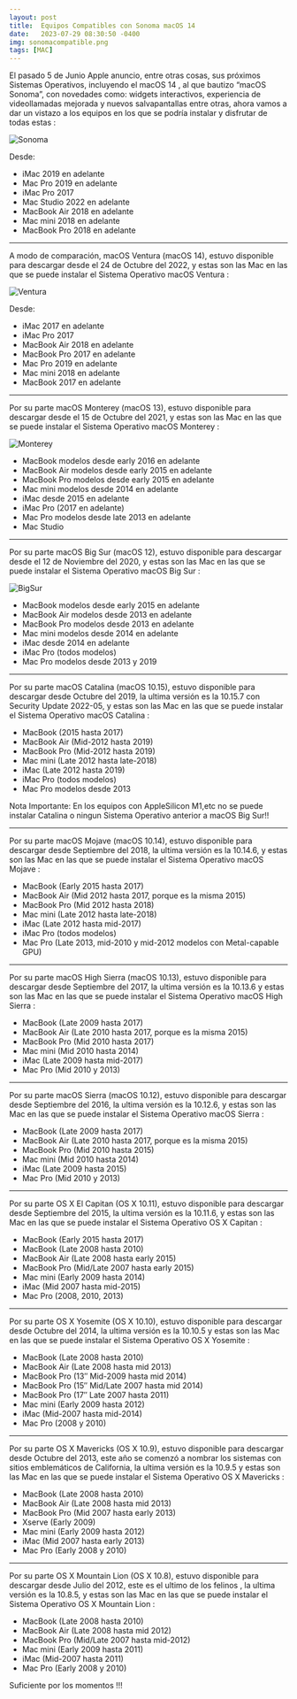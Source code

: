 ```yaml
---
layout: post
title:  Equipos Compatibles con Sonoma macOS 14
date:   2023-07-29 08:30:50 -0400
img: sonomacompatible.png
tags: [MAC]
---
```

El pasado 5 de Junio Apple anuncio, entre otras cosas, sus próximos Sistemas Operativos, incluyendo el macOS 14 , al que bautizo “macOS Sonoma”,  con novedades como: widgets interactivos, experiencia de videollamadas mejorada y nuevos salvapantallas entre otras, ahora vamos a dar un vistazo a los equipos en los que se podría instalar y disfrutar de todas estas : 

![Sonoma]({{site.baseurl}}/images/sonomacompatible/SonomaCompatibleChart.png)

Desde:
* iMac 2019 en adelante
* Mac Pro 2019 en adelante
* iMac Pro 2017
* Mac Studio 2022 en adelante
* MacBook Air 2018 en adelante
* Mac mini 2018 en adelante
* MacBook Pro 2018 en adelante

***

A modo de comparación, macOS Ventura (macOS 14), estuvo disponible para descargar desde el 24 de Octubre del 2022, y estas son las Mac en las que se puede instalar el Sistema Operativo macOS Ventura :

![Ventura]({{site.baseurl}}/images/sonomacompatible/venturaLogo.png)

Desde:
* iMac 2017 en adelante
* iMac Pro 2017
* MacBook Air 2018 en adelante
* MacBook Pro 2017 en adelante
* Mac Pro 2019 en adelante
* Mac mini 2018 en adelante
* MacBook 2017 en adelante

***

Por su parte macOS Monterey (macOS 13), estuvo disponible para descargar desde el 15 de Octubre del 2021, y estas son las Mac en las que se puede instalar el Sistema Operativo macOS Monterey :

![Monterey]({{site.baseurl}}/images/sonomacompatible/Monterey.jpg)

* MacBook modelos desde early 2016 en adelante 
* MacBook Air modelos desde early 2015 en adelante 
* MacBook Pro modelos desde early 2015 en adelante 
* Mac mini modelos desde 2014 en adelante 
* iMac desde 2015 en adelante 
* iMac Pro (2017 en adelante) 
* Mac Pro modelos desde late 2013 en adelante 
* Mac Studio 

***

Por su parte macOS Big Sur (macOS 12), estuvo disponible para descargar desde el 12 de Noviembre del 2020, y estas son las Mac en las que se puede instalar el Sistema Operativo macOS Big Sur :

![BigSur]({{site.baseurl}}/images/sonomacompatible/mac-os-big-sur.jpg)

* MacBook modelos desde early 2015 en adelante
* MacBook Air modelos desde 2013 en adelante
* MacBook Pro modelos desde 2013 en adelante
* Mac mini modelos desde 2014 en adelante
* iMac desde 2014 en adelante
* iMac Pro (todos modelos) 
* Mac Pro modelos desde 2013 y 2019 

***

Por su parte macOS Catalina (macOS 10.15), estuvo disponible para descargar desde Octubre del 2019, la ultima versión es la 10.15.7 con Security Update 2022-05, y estas son las Mac en las que se puede instalar el Sistema Operativo macOS Catalina :

* MacBook (2015 hasta 2017) 
* MacBook Air (Mid-2012 hasta 2019) 
* MacBook Pro (Mid-2012 hasta 2019) 
* Mac mini (Late 2012 hasta late-2018) 
* iMac (Late 2012 hasta 2019) 
* iMac Pro (todos modelos) 
* Mac Pro modelos desde 2013 

Nota Importante: En los equipos con AppleSilicon M1,etc no se puede instalar Catalina o ningun Sistema Operativo anterior a macOS Big Sur!!

***

Por su parte macOS Mojave (macOS 10.14), estuvo disponible para descargar desde Septiembre del 2018, la ultima versión es la 10.14.6, y estas son las Mac en las que se puede instalar el Sistema Operativo macOS Mojave :

* MacBook (Early 2015 hasta 2017) 
* MacBook Air (Mid 2012 hasta 2017, porque es la misma 2015) 
* MacBook Pro (Mid 2012 hasta 2018) 
* Mac mini (Late 2012 hasta late-2018) 
* iMac (Late 2012 hasta mid-2017) 
* iMac Pro (todos modelos) 
* Mac Pro (Late 2013,  mid-2010 y mid-2012 modelos con Metal-capable GPU) 

***

Por su parte macOS High Sierra (macOS 10.13), estuvo disponible para descargar desde Septiembre del 2017, la ultima versión es la 10.13.6 y estas son las Mac en las que se puede instalar el Sistema Operativo macOS High Sierra :

* MacBook (Late 2009 hasta 2017) 
* MacBook Air (Late 2010 hasta 2017, porque es la misma 2015) 
* MacBook Pro (Mid 2010 hasta 2017) 
* Mac mini (Mid 2010 hasta 2014) 
* iMac (Late 2009 hasta mid-2017) 
* Mac Pro (Mid 2010 y 2013) 

***

Por su parte macOS Sierra (macOS 10.12), estuvo disponible para descargar desde Septiembre del 2016, la ultima versión es la 10.12.6, y estas son las Mac en las que se puede instalar el Sistema Operativo macOS Sierra :

* MacBook (Late 2009 hasta 2017) 
* MacBook Air (Late 2010 hasta 2017, porque es la misma 2015) 
* MacBook Pro (Mid 2010 hasta 2015) 
* Mac mini (Mid 2010 hasta 2014) 
* iMac (Late 2009 hasta 2015) 
* Mac Pro (Mid 2010 y 2013) 

***

Por su parte OS X El Capitan (OS X 10.11), estuvo disponible para descargar desde Septiembre del 2015, la ultima versión es la 10.11.6, y estas son las Mac en las que se puede instalar el Sistema Operativo OS X Capitan :

* MacBook (Early 2015 hasta 2017) 
* MacBook (Late 2008 hasta 2010) 
* MacBook Air (Late 2008 hasta early 2015) 
* MacBook Pro (Mid/Late 2007 hasta early 2015) 
* Mac mini (Early 2009 hasta 2014) 
* iMac (Mid 2007 hasta mid-2015) 
* Mac Pro (2008, 2010, 2013) 

***

Por su parte OS X Yosemite (OS X 10.10), estuvo disponible para descargar desde Octubre del 2014, la ultima versión es la 10.10.5 y estas son las Mac en las que se puede instalar el Sistema Operativo OS X Yosemite :

* MacBook (Late 2008 hasta 2010) 
* MacBook Air (Late 2008 hasta mid 2013) 
* MacBook Pro (13″ Mid-2009 hasta mid 2014) 
* MacBook Pro (15″ Mid/Late 2007 hasta mid 2014) 
* MacBook Pro (17″ Late 2007 hasta 2011) 
* Mac mini (Early 2009 hasta 2012) 
* iMac (Mid-2007 hasta mid-2014) 
* Mac Pro (2008 y 2010) 

***

Por su parte OS X Mavericks (OS X 10.9), estuvo disponible para descargar desde Octubre del 2013, este año se comenzó a nombrar los sistemas con sitios emblemáticos de California, la ultima versión es la 10.9.5 y estas son las Mac en las que se puede instalar el Sistema Operativo OS X Mavericks :

* MacBook (Late 2008 hasta 2010) 
* MacBook Air (Late 2008 hasta mid 2013) 
* MacBook Pro (Mid 2007 hasta early 2013) 
* Xserve (Early 2009) 
* Mac mini (Early 2009 hasta 2012) 
* iMac (Mid 2007 hasta early 2013) 
* Mac Pro (Early 2008 y 2010) 

***

Por su parte OS X Mountain Lion (OS X 10.8), estuvo disponible para descargar desde Julio del 2012, este es el ultimo de los felinos , la ultima versión es la 10.8.5, y estas son las Mac en las que se puede instalar el Sistema Operativo OS X Mountain Lion :

* MacBook (Late 2008 hasta 2010) 
* MacBook Air (Late 2008 hasta mid 2012) 
* MacBook Pro (Mid/Late 2007 hasta mid-2012) 
* Mac mini (Early 2009 hasta 2011) 
* iMac (Mid-2007 hasta 2011) 
* Mac Pro (Early 2008 y 2010) 

Suficiente por los momentos !!! 